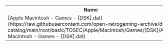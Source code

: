 <table>
<tr><th>Name</th><th>Size</th></tr>
<tr><td>[Apple Macintosh - Games - [DSK].dat](https://raw.githubusercontent.com/open-retrogaming-archive/dat-catalog/main/root/basic/TOSEC/Apple/Macintosh/Games/[DSK]/Apple Macintosh - Games - [DSK].dat)</td><td>4394</td></tr>
</table>
